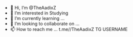- 👋 Hi, I’m @TheAadixZ
- 👀 I’m interested in Studying
- 🌱 I’m currently learning ...
- 💞️ I’m looking to collaborate on ...
- 📫 How to reach me ... t.me//TheAadixZ TG USERNAME

<!---
TheAadixZ/TheAadixZ is a ✨ special ✨ repository because its `README.md` (this file) appears on your GitHub profile.
You can click the Preview link to take a look at your changes.
--->
